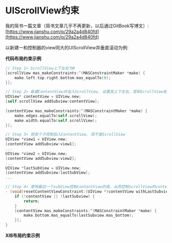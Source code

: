 # UIScrollView约束

我的简书一篇文章（简书文章几乎不再更新，以后通过GitBook写博文）:
[https://www.jianshu.com/p/29a2a4d840fd](https://www.jianshu.com/p/29a2a4d840fd)

以新建一和控制器的view同大的UIScrollView并垂直滚动为例:

**代码布局约束示例**
```Objective-C
// Step 1> ScrollView上下左右为0
[scrollView mas_makeConstraints:^(MASConstraintMaker *make) {
	make.left.top.right.bottom.mas_equalTo(0);    
}];

// Step 2> 新建ContentView并加入ScrollView, 设置其上下左右，宽和ScrollView相同
UIView* contentView = UIView.new;
[self.scrollView addSubview:contentView];
    
[contentView mas_makeConstraints:^(MASConstraintMaker *make) {
    make.edges.equalTo(self.scrollView);
    make.width.equalTo(self.scrollView);
}];

// Step 3> 把各个子控制加入ContentView, 而不是ScrollView
UIView *view1 = UIView.new;
[contentView addSubview:view1];
...
UIView *view2 = UIView.new;
[contentView addSubview:view2];
...
UIView *lastSubView = UIView.new;
[contentView addSubview:lastSubView];
...

// Step 4> 使用最后一个subView控制contentView的高，从而控制scrollView的contentSize.height
- (void)resetContentViewConstraint:(UIView *)contentView withLastSubview:(UIView *)lastSubview {
    if (!contentView || !lastSubview) {
        return;
    }
    [contentView mas_makeConstraints:^(MASConstraintMaker *make) {
        make.bottom.mas_equalTo(lastSubview.mas_bottom);
    }];
}
```

**XIB布局约束示例**

